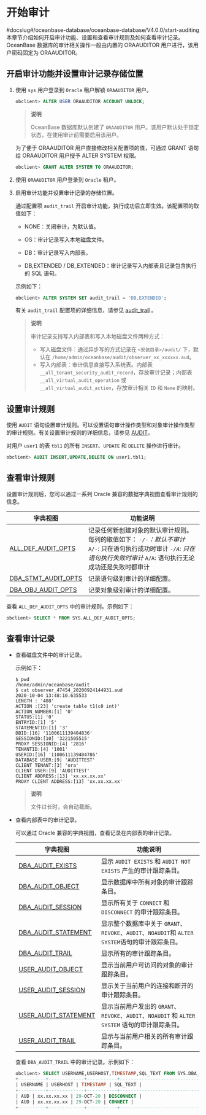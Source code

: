 开始审计
=========================

#docslug#/oceanbase-database/oceanbase-database/V4.0.0/start-auditing
本章节介绍如何开启审计功能、设置和查看审计规则及如何查看审计记录。OceanBase 数据库的审计相关操作一般由内置的 ORAAUDITOR 用户进行，该用户密码固定为 ORAAUDITOR。

开启审计功能并设置审计记录存储位置
--------------------------------------

1. 使用 `sys` 用户登录到 `Oracle` 租户解锁 `ORAAUDITOR` 用户。

   ```sql
   obclient> ALTER USER ORAAUDITOR ACCOUNT UNLOCK;
   ```

      > **说明**
      >
      > OceanBase 数据库默认创建了 `ORAAUDITOR` 用户。该用户默认处于锁定状态，在使用审计前需要启用该用户。

   为了便于 ORAAUDITOR 用户直接修改相关配置项的值，可通过 GRANT 语句给 ORAAUDITOR 用户授予 ALTER SYSTEM 权限。

   ```sql
   obclient> GRANT ALTER SYSTEM TO ORAAUDITOR;
   ```

2. 使用 `ORAAUDITOR` 用户登录到 `Oracle` 租户。

3. 启用审计功能并设置审计记录的存储位置。

   通过配置项 `audit_trail` 开启审计功能，执行成功后立即生效。该配置项的取值如下：
   * NONE：关闭审计，为默认值。

   * OS：审计记录写入本地磁盘文件。

   * DB：审计记录写入内部表。

   * DB,EXTENDED / DB_EXTENDED：审计记录写入内部表且记录包含执行的 SQL 语句。

   示例如下：

   ```sql
   obclient> ALTER SYSTEM SET audit_trail = 'DB,EXTENDED';
   ```

   有关 `audit_trail` 配置项的详细信息，请参见 [audit_trail](../../../7.reference/14.system-reference/1.system-configuration-items/4.tenant-level-configuration-items-1/2.audit_trail-1-2-3.md) 。

      > **说明**
      >
      > 审计记录支持写入内部表和写入本地磁盘文件两种方式：
      >
      > * 写入磁盘文件：通过异步写的方式记录在 `<安装目录>/audit/` 下，默认在 `/home/admin/oceanbase/audit/observer_xx_xxxxxx.aud`。
      > * 写入内部表：审计信息直接写入系统表。内部表 `__all_tenant_security_audit_record`，存放审计记录；内部表 `__all_virtual_audit_operation` 或 `__all_virtual_audit_action`，存放审计相关 `ID` 和 `Name` 的映射。

设置审计规则
---------------------------

使用 `AUDIT` 语句设置审计规则。可以设置语句审计操作类型和对象审计操作类型的审计规则。有关设置审计规则的详细信息，请参见 [AUDIT](../../../7.reference/6.sql-syntax/3.common-tenant-oracle-mode/9.sql-statement-1/3.DCL/2.AUDIT.md)。

对用户 `user1` 的表 `tbl1` 的所有 `INSERT`、`UPDATE` 和 `DELETE` 操作进行审计。

```sql
obclient> AUDIT INSERT,UPDATE,DELETE ON user1.tbl1;
```

查看审计规则
---------------------------

设置审计规则后，您可以通过一系列 Oracle 兼容的数据字典视图查看审计规则的信息。

|                                字典视图                                |                                                                                                                                               功能说明                                                                                                                                                |
|--------------------------------------------------------------------|---------------------------------------------------------------------------------------------------------------------------------------------------------------------------------------------------------------------------------------------------------------------------------------------------|
| [ALL_DEF_AUDIT_OPTS](../../../7.reference/14.system-reference/5.system-view-for-oracle/2.dictionary-view-6/9.ALL_DEF_AUDIT_OPTS-1.md)  | 记录任何新创建对象的默认审计规则。每列的取值如下： *`-/-`：默认不审计* `A/-`: 只在语句执行成功时审计  *`-/A`: 只在语句执行失败时审计* `A/A`: 语句执行无论成功还是失败时都审计   |
| [DBA_STMT_AUDIT_OPTS](../../../7.reference/14.system-reference/5.system-view-for-oracle/2.dictionary-view-6/100.DBA_STMT_AUDIT_OPTS-1.md) | 记录语句级别审计的详细配置。                                                                                                                                                                                                                                                                                    |
| [DBA_OBJ_AUDIT_OPTS](../../../7.reference/14.system-reference/5.system-view-for-oracle/2.dictionary-view-6/85.DBA_OBJ_AUDIT_OPTS-1.md)  | 记录对象级别审计的详细配置。                                                                                                                                                                                                                                                                                    |

查看 `ALL_DEF_AUDIT_OPTS` 中的审计规则。示例如下：

```sql
obclient> SELECT * FROM SYS.ALL_DEF_AUDIT_OPTS;
```

查看审计记录
---------------------------

* 查看磁盘文件中的审计记录。

  示例如下：

  ```shell
  $ pwd
  /home/admin/oceanbase/audit
  $ cat observer_47454_20200924144931.aud
  2020-10-04 13:48:10.635533
  LENGTH : '408'
  ACTION :[23] 'create table t1(c0 int)'
  ACTION_NUMBER:[1] '0'
  STATUS:[1] '0'
  ENTRYID:[1] '5'
  STATEMENTID:[1] '3'
  DBID:[16] '1100611139404836'
  SESSIONID:[10] '3221505515'
  PROXY SESSIONID:[4] '2816'
  TENANTID:[4] '1001'
  USERID:[16] '1100611139404786'
  DATABASE USER:[9] 'AUDITTEST'
  CLIENT TENANT:[3] 'ora'
  CLIENT USER:[9] 'AUDITTEST'
  CLIENT ADDRESS:[13] 'xx.xx.xx.xx'
  PROXY CLIENT ADDRESS:[13] 'xx.xx.xx.xx'
  ```

   > **说明**
   > 
   > 文件过长时，会自动截断。
  
* 查看内部表中的审计记录。

  可以通过 Oracle 兼容的字典视图，查看记录在内部表的审计记录。
  
  |                                字典视图                                 |                                   功能说明                                    |
  |---------------------------------------------------------------------|---------------------------------------------------------------------------|
  | [DBA_AUDIT_EXISTS](../../../7.reference/14.system-reference/5.system-view-for-oracle/2.dictionary-view-6/56.DBA_AUDIT_EXISTS-1.md)     | 显示 `AUDIT EXISTS` 和 `AUDIT NOT EXISTS` 产生的审计跟踪条目。                         |
  | [DBA_AUDIT_OBJECT](../../../7.reference/14.system-reference/5.system-view-for-oracle/2.dictionary-view-6/57.DBA_AUDIT_OBJECT-1.md)     | 显示数据库中所有对象的审计跟踪条目。                                                        |
  | [DBA_AUDIT_SESSION](../../../7.reference/14.system-reference/5.system-view-for-oracle/2.dictionary-view-6/58.DBA_AUDIT_SESSION-1.md)    | 显示所有关于 `CONNECT` 和 `DISCONNECT` 的审计跟踪条目。                                  |
  | [DBA_AUDIT_STATEMENT](../../../7.reference/14.system-reference/5.system-view-for-oracle/2.dictionary-view-6/59.DBA_AUDIT_STATEMENT-1.md)  | 显示整个数据库中关于 `GRANT`、`REVOKE`、`AUDIT`、`NOAUDIT`和 `ALTER SYSTEM`语句的审计跟踪条目。 |
  | [DBA_AUDIT_TRAIL](../../../7.reference/14.system-reference/5.system-view-for-oracle/2.dictionary-view-6/60.DBA_AUDIT_TRAIL-1.md)      | 显示所有的审计跟踪条目。                                                              |
  | [USER_AUDIT_OBJECT](../../../7.reference/14.system-reference/5.system-view-for-oracle/2.dictionary-view-6/144.USER_AUDIT_OBJECT-1.md)    | 显示当前用户可访问的对象的审计跟踪条目。                                                      |
  | [USER_AUDIT_SESSION](../../../7.reference/14.system-reference/5.system-view-for-oracle/2.dictionary-view-6/145.USER_AUDIT_SESSION-1.md)   | 显示关于当前用户的连接和断开的审计跟踪条目。                                                    |
  | [USER_AUDIT_STATEMENT](../../../7.reference/14.system-reference/5.system-view-for-oracle/2.dictionary-view-6/146.USER_AUDIT_STATEMENT-1.md) | 显示当前用户发出的 `GRANT`、`REVOKE`、`AUDIT`、`NOAUDIT` 和 `ALTER SYSTEM` 语句的审计跟踪条目。  |
  | [USER_AUDIT_TRAIL](../../../7.reference/14.system-reference/5.system-view-for-oracle/2.dictionary-view-6/147.USER_AUDIT_TRAIL-1.md)     | 显示与当前用户相关的所有审计跟踪条目。                                                       |

  查看 `DBA_AUDIT_TRAIL` 中的审计记录。示例如下：

  ```sql
  obclient> SELECT USERNAME,USERHOST,TIMESTAMP,SQL_TEXT FROM SYS.DBA_AUDIT_TRAIL;
  +----------+-------------+-----------+-----------------------------------------------------------------+
  | USERNAME | USERHOST | TIMESTAMP | SQL_TEXT |
  +----------+-------------+-----------+-----------------------------------------------------------------+
  | AUD | xx.xx.xx.xx | 29-OCT-20 | DISCONNECT |
  | AUD | xx.xx.xx.xx | 29-OCT-20 | CONNECT |
  +----------+-------------+-----------+-----------------------------------------------------------------+
  ```
